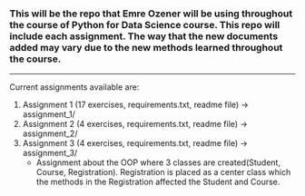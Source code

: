 ### This will be the repo that Emre Ozener will be using throughout the course of Python for Data Science course. This repo will include each assignment. The way that the new documents added may vary due to the new methods learned throughout the course.
---
Current assignments available are:
  1. Assignment 1 (17 exercises, requirements.txt, readme file) -> assignment_1/
  2. Assignment 2 (4 exercises, requirements.txt, readme file) -> assignment_2/
  3. Assignment 3 (4 exercises, requirements.txt, readme file) -> assignment_3/
      - Assignment about the OOP where 3 classes are created(Student, Course, Registration). Registration is placed as a center class which the methods in the Registration affected the Student and Course.
